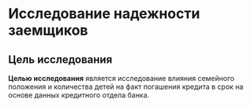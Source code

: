 # Исследование надежности заемщиков

## Цель исследования

**Целью исследования** является исследование влияния семейного положения и количества детей на факт погашения кредита в срок на основе данных кредитного отдела банка.
